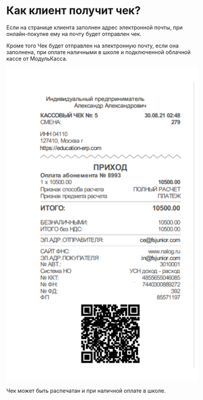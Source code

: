 # Как клиент получит чек?

Если на странице клиента заполнен адрес электронной почты, при онлайн-покупке ему на почту будет отправлен чек.

Кроме того Чек будет отправлен на электронную почту, если она заполнена, при оплате наличными в школе и подключенной облачной кассе от МодульКасса.

![](<../../.gitbook/assets/image (48) (1).png>)

Чек может быть распечатан и при наличной оплате в школе.



